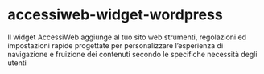 # accessiweb-widget-wordpress
Il widget AccessiWeb aggiunge al tuo sito web strumenti, regolazioni ed impostazioni rapide progettate per personalizzare l’esperienza di navigazione e fruizione dei contenuti secondo le specifiche necessità degli utenti
